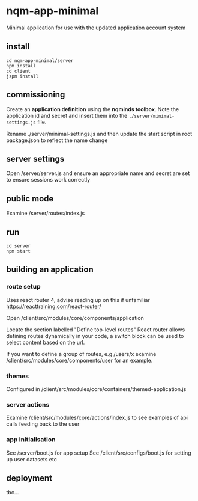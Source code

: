 # nqm-app-minimal

Minimal application for use with the updated application account system

## install
```
cd nqm-app-minimal/server
npm install
cd client
jspm install
```

## commissioning
Create an **application definition** using the **nqminds toolbox**. Note the application id and secret and insert them into the
`./server/minimal-settings.js` file.

Rename ./server/minimal-settings.js and then update the start script in root package.json to reflect the name change

## server settings
Open /server/server.js and ensure an appropriate name and secret are set to ensure sessions work correctly

## public mode
Examine /server/routes/index.js

## run
```
cd server
npm start
```

## building an application

### route setup
Uses react router 4, advise reading up on this if unfamiliar https://reacttraining.com/react-router/

Open /client/src/modules/core/components/application

Locate the section labelled "Define top-level routes"
React router allows defining routes dynamically in your code, a switch block can be used to select content based on the url.

If you want to define a group of routes, e.g /users/x examine /client/src/modules/core/components/user for an example.

### themes
Configured in /client/src/modules/core/containers/themed-application.js

### server actions
Examine /client/src/modules/core/actions/index.js to see examples of api calls feeding back to the user

### app initialisation
See /server/boot.js for app setup
See /client/src/configs/boot.js for setting up user datasets etc

## deployment

tbc...
